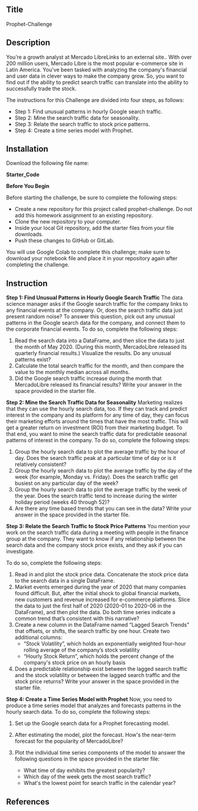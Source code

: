 ## Title
Prophet-Challenge
## Description
You’re a growth analyst at Mercado LibreLinks to an external site.. With over 200 million users, Mercado Libre is the most popular e-commerce site in Latin America. You've been tasked with analyzing the company's financial and user data in clever ways to make the company grow. So, you want to find out if the ability to predict search traffic can translate into the ability to successfully trade the stock.

The instructions for this Challenge are divided into four steps, as follows:

* Step 1: Find unusual patterns in hourly Google search traffic.
* Step 2: Mine the search traffic data for seasonality.
* Step 3: Relate the search traffic to stock price patterns.
* Step 4: Create a time series model with Prophet.

## Installation

Download the following file name:

**Starter_Code**

**Before You Begin**

Before starting the challenge, be sure to complete the following steps:

   * Create a new repository for this project called prophet-challenge. Do not add this homework assignment to an existing repository.
   * Clone the new repository to your computer.
   * Inside your local Git repository, add the starter files from your file downloads.
   * Push these changes to GitHub or GitLab.
    
You will use Google Colab to complete this challenge; make sure to download your notebook file and place it in your repository again after completing the challenge.

## Instruction
**Step 1: Find Unusual Patterns in Hourly Google Search Traffic**
The data science manager asks if the Google search traffic for the company links to any financial events at the company. Or, does the search traffic data just present random noise? To answer this question, pick out any unusual patterns in the Google search data for the company, and connect them to the corporate financial events.
To do so, complete the following steps:

  1. Read the search data into a DataFrame, and then slice the data to just the month of May 2020. (During this month, MercadoLibre released its quarterly financial results.) Visualize the results. Do any unusual patterns exist?
  2. Calculate the total search traffic for the month, and then compare the value to the monthly median across all months.
  3. Did the Google search traffic increase during the month that MercadoLibre released its financial results? Write your answer in the space provided in the starter file.

**Step 2: Mine the Search Traffic Data for Seasonality**
Marketing realizes that they can use the hourly search data, too. If they can track and predict interest in the company and its platform for any time of day, they can focus their marketing efforts around the times that have the most traffic. This will get a greater return on investment (ROI) from their marketing budget.
To that end, you want to mine the search traffic data for predictable seasonal patterns of interest in the company.
To do so, complete the following steps:
  1. Group the hourly search data to plot the average traffic by the hour of day. Does the search traffic peak at a particular time of day or is it relatively consistent?
  2. Group the hourly search data to plot the average traffic by the day of the week (for example, Monday vs. Friday). Does the search traffic get busiest on any particular day of the week?
  3. Group the hourly search data to plot the average traffic by the week of the year. Does the search traffic tend to increase during the winter holiday period (weeks 40 through 52)?
  4. Are there any time based trends that you can see in the data? Write your answer in the space provided in the starter file.

**Step 3: Relate the Search Traffic to Stock Price Patterns**
You mention your work on the search traffic data during a meeting with people in the finance group at the company. They want to know if any relationship between the search data and the company stock price exists, and they ask if you can investigate.

To do so, complete the following steps:
  1. Read in and plot the stock price data. Concatenate the stock price data to the search data in a single DataFrame.
  2. Market events emerged during the year of 2020 that many companies found difficult. But, after the initial shock to global financial markets, new customers and revenue increased for e-commerce platforms. Slice the data to just the first half of 2020 (2020-01 to 2020-06 in the DataFrame), and then plot the data. Do both time series indicate a common trend that’s consistent with this narrative?
  3. Create a new column in the DataFrame named “Lagged Search Trends” that offsets, or shifts, the search traffic by one hour. Create two additional columns:
     * “Stock Volatility”, which holds an exponentially weighted four-hour rolling average of the company’s stock volatility
     * “Hourly Stock Return”, which holds the percent change of the company's stock price on an hourly basis
  5. Does a predictable relationship exist between the lagged search traffic and the stock volatility or between the lagged search traffic and the stock price returns? Write your answer in the space provided in the starter file.

**Step 4: Create a Time Series Model with Prophet**
Now, you need to produce a time series model that analyzes and forecasts patterns in the hourly search data. To do so, complete the following steps:
  1. Set up the Google search data for a Prophet forecasting model.
  2. After estimating the model, plot the forecast. How's the near-term forecast for the popularity of MercadoLibre?
  3. Plot the individual time series components of the model to answer the following questions in the space provided in the starter file:
     
     * What time of day exhibits the greatest popularity?
     * Which day of the week gets the most search traffic?
     * What's the lowest point for search traffic in the calendar year?

## References 

